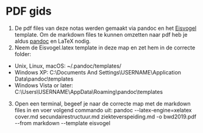 # PDF gids

1. De pdf files van deze notas werden gemaakt via pandoc en het [Eisvogel](https://github.com/Wandmalfarbe/pandoc-latex-template) template. Om de markdown files te kunnen omzetten naar pdf heb je aldus [pandoc](http://pandoc.org/) en LaTeX nodig.
2. Neem de Eisvogel.latex template in deze map en zet hem in de correcte folder:
- Unix, Linux, macOS: ~/.pandoc/templates/
- Windows XP: C:\Documents And Settings\USERNAME\Application Data\pandoc\templates
- Windows Vista or later: C:\Users\USERNAME\AppData\Roaming\pandoc\templates
3. Open een terminal, begeef je naar de correcte map met de markdown files in en voer volgend commando uit: pandoc --latex-engine=xelatex cover.md secundairestructuur.md ziekteverspeiding.md -o bwd2019.pdf --from markdown --template eisvogel
